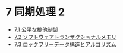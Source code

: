 # 7 同期処理 2

- [7.1 公平な排他制御](./7.1/)
- [7.2 ソフトウェアトランザクショナルメモリ](./7.2/)
- [7.3 ロックフリーデータ構造とアルゴリズム](./7.3/)
